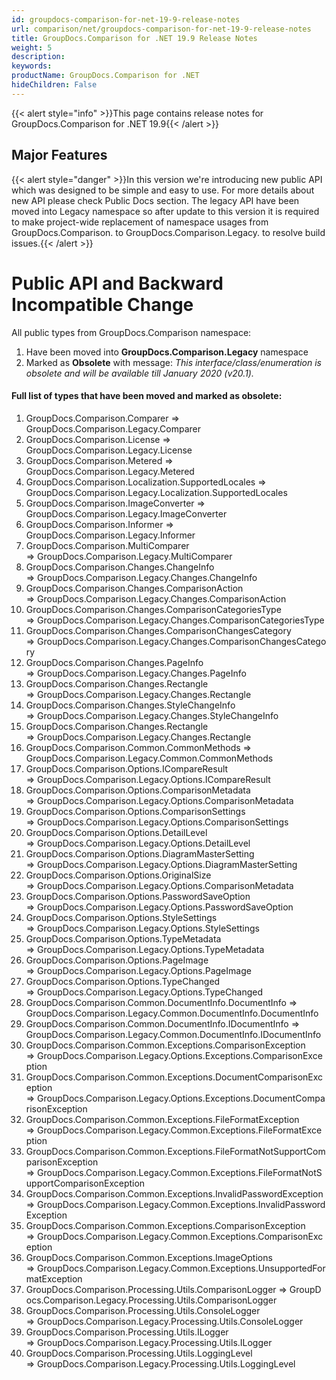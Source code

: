 ```yaml
---
id: groupdocs-comparison-for-net-19-9-release-notes
url: comparison/net/groupdocs-comparison-for-net-19-9-release-notes
title: GroupDocs.Comparison for .NET 19.9 Release Notes
weight: 5
description: 
keywords: 
productName: GroupDocs.Comparison for .NET
hideChildren: False
---
```

{{< alert style="info" >}}This page contains release notes for GroupDocs.Comparison for .NET 19.9{{< /alert >}}

## Major Features

{{< alert style="danger" >}}In this version we're introducing new public API which was designed to be simple and easy to use. For more details about new API please check Public Docs section. The legacy API have been moved into Legacy namespace so after update to this version it is required to make project-wide replacement of namespace usages from GroupDocs.Comparison. to GroupDocs.Comparison.Legacy. to resolve build issues.{{< /alert >}}

# Public API and Backward Incompatible Change

All public types from GroupDocs.Comparison namespace: 

1.  Have been moved into **GroupDocs.Comparison.Legacy** namespace
2.  Marked as **Obsolete** with message: *This interface/class/enumeration is obsolete and will be available till January 2020 (v20.1).*

#### Full list of types that have been moved and marked as obsolete:

1.  GroupDocs.Comparison.Comparer => GroupDocs.Comparison.Legacy.Comparer
2.  GroupDocs.Comparison.License => GroupDocs.Comparison.Legacy.License
3.  GroupDocs.Comparison.Metered => GroupDocs.Comparison.Legacy.Metered
4.  GroupDocs.Comparison.Localization.SupportedLocales => GroupDocs.Comparison.Legacy.Localization.SupportedLocales
5.  GroupDocs.Comparison.ImageConverter => GroupDocs.Comparison.Legacy.ImageConverter
6.  GroupDocs.Comparison.Informer => GroupDocs.Comparison.Legacy.Informer
7.  GroupDocs.Comparison.MultiComparer => GroupDocs.Comparison.Legacy.MultiComparer
8.  GroupDocs.Comparison.Changes.ChangeInfo => GroupDocs.Comparison.Legacy.Changes.ChangeInfo
9.  GroupDocs.Comparison.Changes.ComparisonAction => GroupDocs.Comparison.Legacy.Changes.ComparisonAction
10.  GroupDocs.Comparison.Changes.ComparisonCategoriesType => GroupDocs.Comparison.Legacy.Changes.ComparisonCategoriesType
11.  GroupDocs.Comparison.Changes.ComparisonChangesCategory => GroupDocs.Comparison.Legacy.Changes.ComparisonChangesCategory
12.  GroupDocs.Comparison.Changes.PageInfo => GroupDocs.Comparison.Legacy.Changes.PageInfo
13.  GroupDocs.Comparison.Changes.Rectangle => GroupDocs.Comparison.Legacy.Changes.Rectangle
14.  GroupDocs.Comparison.Changes.StyleChangeInfo => GroupDocs.Comparison.Legacy.Changes.StyleChangeInfo
15.  GroupDocs.Comparison.Changes.Rectangle => GroupDocs.Comparison.Legacy.Changes.Rectangle
16.  GroupDocs.Comparison.Common.CommonMethods => GroupDocs.Comparison.Legacy.Common.CommonMethods
17.  GroupDocs.Comparison.Options.ICompareResult => GroupDocs.Comparison.Legacy.Options.ICompareResult
18.  GroupDocs.Comparison.Options.ComparisonMetadata => GroupDocs.Comparison.Legacy.Options.ComparisonMetadata
19.  GroupDocs.Comparison.Options.ComparisonSettings => GroupDocs.Comparison.Legacy.Options.ComparisonSettings
20.  GroupDocs.Comparison.Options.DetailLevel => GroupDocs.Comparison.Legacy.Options.DetailLevel
21.  GroupDocs.Comparison.Options.DiagramMasterSetting => GroupDocs.Comparison.Legacy.Options.DiagramMasterSetting
22.  GroupDocs.Comparison.Options.OriginalSize => GroupDocs.Comparison.Legacy.Options.ComparisonMetadata
23.  GroupDocs.Comparison.Options.PasswordSaveOption => GroupDocs.Comparison.Legacy.Options.PasswordSaveOption
24.  GroupDocs.Comparison.Options.StyleSettings => GroupDocs.Comparison.Legacy.Options.StyleSettings
25.  GroupDocs.Comparison.Options.TypeMetadata => GroupDocs.Comparison.Legacy.Options.TypeMetadata
26.  GroupDocs.Comparison.Options.PageImage => GroupDocs.Comparison.Legacy.Options.PageImage
27.  GroupDocs.Comparison.Options.TypeChanged => GroupDocs.Comparison.Legacy.Options.TypeChanged
28.  GroupDocs.Comparison.Common.DocumentInfo.DocumentInfo => GroupDocs.Comparison.Legacy.Common.DocumentInfo.DocumentInfo
29.  GroupDocs.Comparison.Common.DocumentInfo.IDocumentInfo => GroupDocs.Comparison.Legacy.Common.DocumentInfo.IDocumentInfo
30.  GroupDocs.Comparison.Common.Exceptions.ComparisonException => GroupDocs.Comparison.Legacy.Options.Exceptions.ComparisonException
31.  GroupDocs.Comparison.Common.Exceptions.DocumentComparisonException => GroupDocs.Comparison.Legacy.Options.Exceptions.DocumentComparisonException
32.  GroupDocs.Comparison.Common.Exceptions.FileFormatException => GroupDocs.Comparison.Legacy.Common.Exceptions.FileFormatException
33.  GroupDocs.Comparison.Common.Exceptions.FileFormatNotSupportComparisonException => GroupDocs.Comparison.Legacy.Common.Exceptions.FileFormatNotSupportComparisonException
34.  GroupDocs.Comparison.Common.Exceptions.InvalidPasswordException => GroupDocs.Comparison.Legacy.Common.Exceptions.InvalidPasswordException
35.  GroupDocs.Comparison.Common.Exceptions.ComparisonException => GroupDocs.Comparison.Legacy.Common.Exceptions.ComparisonException
36.  GroupDocs.Comparison.Common.Exceptions.ImageOptions => GroupDocs.Comparison.Legacy.Common.Exceptions.UnsupportedFormatException
37.  GroupDocs.Comparison.Processing.Utils.ComparisonLogger => GroupDocs.Comparison.Legacy.Processing.Utils.ComparisonLogger
38.  GroupDocs.Comparison.Processing.Utils.ConsoleLogger => GroupDocs.Comparison.Legacy.Processing.Utils.ConsoleLogger
39.  GroupDocs.Comparison.Processing.Utils.ILogger => GroupDocs.Comparison.Legacy.Processing.Utils.ILogger
40.  GroupDocs.Comparison.Processing.Utils.LoggingLevel => GroupDocs.Comparison.Legacy.Processing.Utils.LoggingLevel
